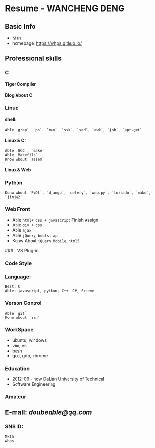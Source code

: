 # Resume - WANCHENG DENG

## Basic Info

* Man
* homepage: https://whps.github.io/

## Professional skills

### C
#### Tiger Compiler
#### Blog About C

### Linux
#### shell:
    Able `grep`, `ps`, `man`, `ssh`, `sed`, `awk`, `job`, `apt-get`

#### Linux & C:
    Able `GCC`, `make`
    Able `Makefile`
    Know About `assem`

#### Linux & Web

### Python
    Konw About `PyQt`, `django`, `celery`, `web.py`, `tornado`, `mako`, `jinja2`

### Web Front

* Able `html+ css + javascript` Finish Assign
* Able `div + css` 
* Able `ajax`
* Able `jQuery`, `bootstrap`
* Konw About `jQuery Mobile`, `html5`

###　VS Plug-in

### Code Style

### Language:
    Best: C
    Able: javascript, python, C++, C#, Scheme

### Verson Control
    Able `git`
    Konw About `svn`

### WorkSpace
* ubuntu, windows
* vim, vs
* bash
* gcc, gdb, chrome


### Education
* 2012-09 - now DaLian University of Technical
* Software Engineering

### Amateur

## E-mail: _doubeable@qq.com_

### SNS ID: 
    Mkth 
    whps
